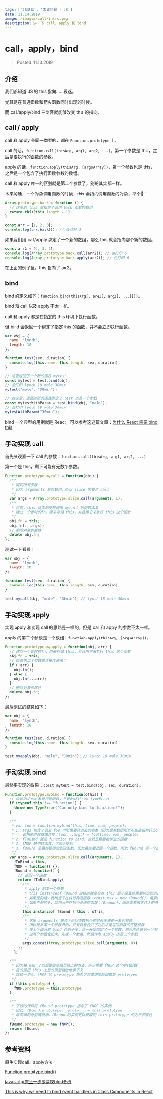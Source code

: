 ```yaml
---
tags: ['JS基础', '面试问题 - JS']
date: 11.14.2019
image: /images/call-intro.png
description: 讲一下 call、apply 和 bind
---
```


# call，apply，bind

> Posted: 11.13.2019

<Tag />

## 介绍

我们都知道 JS 的 this 指向……很迷。

尤其是在普通函数和箭头函数同时出现的时候。

而 call/apply/bind 三剑客就能够改变 this 的指向。

## call / apply

call 和 apply 是同一类型的，都在 `Function.prototype` 上。

call 的话，`function.call(thisArg, arg1, arg2, ...)`，第一个参数是 this，之后是要执行的函数的参数。

apply 的话，`function.apply(thisArg, [argsArray])`，第一个参数也是 this，之后是一个包含了执行函数参数的数组。

call 和 apply 唯一的区别就是第二个参数了，别的其实都一样。

本来的话，一个对象调用函数的时候，this 会指向调用函数的对象。举个🌰：

```javascript
Array.prototype.back = function () {
  // 这里的 this 就指向了调用 back 函数的数组
  return this[this.length - 1];
}

const arr = [1, 2, 3];
console.log(arr.back()); // 会打印 3
```

如果我们用 call/apply 绑定了一个新的数组，那么 this 就会指向那个新的数组。

```javascript
const arr2 = [4, 5, 6];
console.log(Array.prototype.back.call(arr2)); // 会打印 6
console.log(Array.prototype.back.apply(arr2)); // 会打印 6
```

在上面的例子里，this 指向了 arr2。

## bind

bind 的定义如下：`function.bind(thisArg[, arg1[, arg2[, ...]]])`。

bind 和 call 以及 apply 不太一样。

call 和 apply 都是在指定的 this 环境下执行函数。

但 bind 会返回一个绑定了指定 this 的函数，并不会立即执行函数。

```javascript
var obj = {
  name: "lynch",
  length: 18
};

function test(sex, duration) {
  console.log(this.name, this.length, sex, duration);
}

// 这里返回了一个新的函数 mytest
const mytest = test.bind(obj);
// 会打印 lynch 18 male 30min
mytest("male", "30min");

// 在这里，返回的新的函数绑定了 test 的第一个参数
const mytestWithParam = test.bind(obj, "male");
// 会打印 lynch 18 male 30min
mytestWithParam("30min");
```

bind 一个典型的用例就是 React。可以参考这这篇文章：[为什么 React 需要 bind this](/js-frameworks/react-bind.md)

## 手动实现 call

首先来观察一下 call 的参数：`function.call(thisArg, arg1, arg2, ...)`

第一个是 this，剩下可能有无数个参数。

```javascript
Function.prototype.mycall = function(obj) {
  /**
   * 得到所有参数
   * 因为 arguments 是伪数组，所以 slice 需要用 call
   */
  var args = Array.prototype.slice.call(arguments, 1);
  /**
   * 目前，this 指向的便是调用 mycall 的函数本身
   * 建立一个暂时的fn，用来存储 this，并且用它来执行 this 这个函数
   */
  obj.fn = this;
  obj.fn(...args);
  // 删除对象的属性
  delete obj.fn;
};
```

测试一下看看：

```javascript
var obj = {
  name: "lynch",
  length: 18
};

function test(sex, duration) {
  console.log(this.name, this.length, sex, duration);
}

test.mycall(obj, "male", "30min"); // lynch 18 male 30min
```

## 手动实现 apply

实现 apply 和实现 call 的思路是一样的，但是 call 和 apply 的参数不太一样。

apply 的第二个参数是一个数组：`function.apply(thisArg, [argsArray])`。

```javascript
Function.prototype.myapply = function(obj, arr) {
  // 建立一个暂时的fn，用来存储 this，并且用它来执行 this 这个函数
  obj.fn = this;
  // 检查第二个参数是否被传进来了
  if (!arr) {
    obj.fn();
  } else {
    obj.fn(...arr);
  }
  // 删除对象的属性
  delete obj.fn;
};
```

最后测试的结果如下：

```javascript
var obj = {
  name: "lynch",
  length: 18
};

function test(sex, duration) {
  console.log(this.name, this.length, sex, duration);
}

test.myapply(obj, "male", "30min"); // lynch 18 male 30min
```

## 手动实现 bind

最终要实现的效果：`const mytest = test.bind(obj, sex, duration)`。

```javascript
Function.prototype.mybind = function(oThis) {
  // 检查绑定的对象是否是函数，不是的话throw TypeError
  if (typeof this !== "function") {
    throw new TypeError("Can only bind to functions!");
  }

  /**
   * var foo = function.mybind(this, time, num, people);
   * 1. args 包含了调用 foo 时所需要传进去的参数（因为是类数组所以不能直接用slice）
   *    调用的时候就像这样：foo(...args) = foo(time, num, people)
   * 2. fToBind 就是 function to bind，也就是需要被绑定的函数
   * 3. fNOP 是中转函数，下面会提到
   * 3. fBound 是最终要绑定到的函数，因为最终要返回一个函数，所以 fBound 是一个函数
   */
  var args = Array.prototype.slice.call(arguments, 1),
    fToBind = this,
    fNOP = function() {},
    fBound = function() {
      // 返回一个函数
      return fToBind.apply(
        /**
         * apply 的第一个参数
         * this instanceof fBound 的目的就是检查 this 是不是最终需要绑定到的函数的实例
         * 如果是的话，就相当于在执行构造函数：const xxx = new fBound()，需要绑定的就是 fBound 的实例
         * 如果不是的话，就相当于在执行普通的函数：fBound()，因此需要绑定传入的参数
         */
        this instanceof fBound ? this : oThis,
        /**
         * 这里 arguments 是这个返回函数执行的时候传递的一系列参数
         * 所以是从第一个参数开始，只有两者合并了之后才是返回函数的完整参数
         * 在上个部分的 bind 的例子里，我一开始绑定了一个参数，然后再传递另一个参数
         * 这两个参数合起来，形成一个数组，然后作为 apply 的第二个参数
         */
        args.concat(Array.prototype.slice.call(arguments, 0))
      );
    };

  /**
   * 因为被 new 了以后要继承原型链上的方法，所以需要 fNOP 这个中转函数
   * 目的是把 this 上面的原型链给继承下来
   * 在这一步后，fNOP 的 prototype 指向了需要绑定的函数的 prototype
   */
  if (this.prototype) {
    fNOP.prototype = this.prototype;
  }

  /**
   * 下行的代码将 fBound.prototype 指向了 fNOP 的实例
   * 因此，fBound.prototype.__proto___ = this.prototype
   * 最简单的原型链继承，fBound 的实例可以获取到 this.prototype 的方法和属性
   */
  fBound.prototype = new fNOP();
  return fBound;
};
```

## 参考资料

[原生实现call、apply方法](https://blog.csdn.net/smallsun_229/article/details/80721758)

[Function.prototype.bind()](https://developer.mozilla.org/zh-CN/docs/Web/JavaScript/Reference/Global_Objects/Function/bind)

[javascript原生一步步实现bind分析](https://segmentfault.com/a/1190000007342882)

[This is why we need to bind event handlers in Class Components in React](https://www.freecodecamp.org/news/this-is-why-we-need-to-bind-event-handlers-in-class-components-in-react-f7ea1a6f93eb/)

<Disqus />